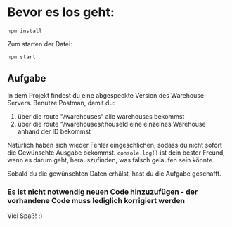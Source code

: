 # Bevor es los geht:

`npm install`

Zum starten der Datei: 

`npm start`

## Aufgabe

In dem Projekt findest du eine abgespeckte Version des Warehouse-Servers.
Benutze Postman, damit du:
1. über die route "/warehouses" alle warehouses bekommst
2. über die route "/warehouses/:houseId eine einzelnes Warehouse anhand der ID bekommst



Natürlich haben sich wieder Fehler eingeschlichen, sodass du nicht sofort die Gewünschte Ausgabe bekommst.
`console.log()` ist dein bester Freund, wenn es darum geht, herauszufinden, was falsch gelaufen sein könnte.

Sobald du die gewünschten Daten erhälst, hast du die Aufgabe geschafft.


### Es ist nicht notwendig **neuen** Code hinzuzufügen - der vorhandene Code muss lediglich korrigiert werden



Viel Spaß! :)


